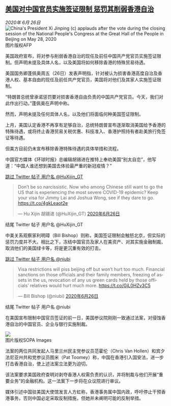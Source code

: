<!--1593197196000-->
[美国对中国官员实施签证限制 惩罚其削弱香港自治](http://www.bbc.com/zhongwen/simp/world-53200723)
------

<div><i>2020年 6月 26日</i></div><div><div class="story-body__inner" property="articleBody"><div class="media-landscape no-caption full-width lead"><span class="image-and-copyright-container"><img class="js-image-replace" alt="China's President Xi Jinping (c) applauds after the vote during the closing session of the National People's Congress at the Great Hall of the People in Beijing on May 28, 2020" src="https://images.weserv.nl/?url=ichef.bbci.co.uk/news/640/cpsprodpb/4545/production/_112533771_061664081.jpg"><span class="off-screen">图片版权</span><span class="story-image-copyright">AFP</span></span></div><p class="story-body__introduction">美国政府宣布，将对参与削弱香港自治的现任及前任中国共产党官员实施签证限制。但声明未提及具体人名，以及美国将如何移除香港的特殊贸易待遇。</p><div id="bbccom_mpu_3" class="bbccom_slot mpu-ad" aria-hidden="true"><div class="bbccom_advert"></div></div><p>美国国务卿蓬佩奥周五（26日）发表声明指，针对被认为损害香港高度自治及香港人权、基本自由的现任及前任共产党官员，美国将对他们及其家人实施签证限制。</p><p>“特朗普总统曾承诺惩罚要对损害香港自由负责的中国共产党官员。今天，我们对此作出行动，”蓬佩奥在声明中称。</p><div id="bbccom_mpu_1_2" class="bbccom_slot mpu-ad" aria-hidden="true"><div class="bbccom_advert"></div></div><p>然而，声明未提及任何具体人名，以及他们将面临何种美国签证限制。</p><p>上月，美国认定香港不再享有足够自治，总统特朗普宣布逐渐取消美国给予香港的特殊待遇，或将终止香港贸易关税优惠、科技准入、香港护照持有者赴美旅行免签证等待遇。</p><p>但美方目前仍未宣布移除香港特殊待遇的具体举措和流程。</p><p>中国官方媒体《环球时报》总编辑胡锡进在推特上奉劝美国“别太自恋”，他写道：“中国人谁还想到美国去体验最严重的新冠疫情？”</p><div class="social-embed"><div class="social-embed-post social-embed-twitter"><div class="embed embed-twitter"><div class="embed-region" role="region" aria-label="Twitter 用户名 @HuXijin_GT"><a class="off-screen jump-link" href="#jump-linkhttps://twitter.com/HuXijin_GT/status/1276579895758303235?s=20">跳过 Twitter 帖子  用户名 @HuXijin_GT</a><div class="twitter-wrap"><blockquote class="twitter-tweet" data-lang="zh-cn"><p lang="en" dir="ltr">Don’t be so narcissistic. Now who among Chinese still want to go the US that is experiencing the most severe COVID-19 epidemic? Keep your visa for Jimmy Lai and Joshua Wong, see if they dare to go. <a href="https://t.co/4gkLeaot2e">https://t.co/4gkLeaot2e</a></p>&mdash; Hu Xijin 胡锡进 (@HuXijin_GT) <a href="https://twitter.com/HuXijin_GT/status/1276579895758303235?ref_src=twsrc%5Etfw">2020年6月26日</a></blockquote></div><p class="off-screen" id="jump-linkhttps://twitter.com/HuXijin_GT/status/1276579895758303235?s=20" tabindex="-1">结尾 Twitter 帖子  用户名 @HuXijin_GT</p></div></div></div></div><p>中美关系观察家利明璋（Bill Bishop）则称，美国签证限制会触怒北京，但实际的惩罚力度并不大。相比之下，冻结中国官员及家人在美资产、对其实施金融制裁、取消他们的美国绿卡等，将是更沉重有效的打击。</p><div class="social-embed"><div class="social-embed-post social-embed-twitter"><div class="embed embed-twitter"><div class="embed-region" role="region" aria-label="Twitter 用户名 @niubi"><a class="off-screen jump-link" href="#jump-linkhttps://twitter.com/niubi/status/1276555304168239105?s=20">跳过 Twitter 帖子  用户名 @niubi</a><div class="twitter-wrap"><blockquote class="twitter-tweet" data-lang="zh-cn"><p lang="en" dir="ltr">Visa restrictions will piss beijing off but won’t hurt too much. Financial sanctions on those officials and their family members, freezing of assets in the us, revocation of any us green cards held by those officials’ relatives would hurt much more. <a href="https://t.co/GjL0HZv3C5">https://t.co/GjL0HZv3C5</a></p>&mdash; Bill Bishop (@niubi) <a href="https://twitter.com/niubi/status/1276555304168239105?ref_src=twsrc%5Etfw">2020年6月26日</a></blockquote></div><p class="off-screen" id="jump-linkhttps://twitter.com/niubi/status/1276555304168239105?s=20" tabindex="-1">结尾 Twitter 帖子  用户名 @niubi</p></div></div></div></div><p>在美国宣布限制中国官员签证的前一日，美国参议院刚刚一致通过法案，对侵蚀香港自治的中国官员、企业与银行实施制裁。</p><div class="media-landscape no-caption full-width"><span class="image-and-copyright-container"><img src="https://images.weserv.nl/?url=ichef.bbci.co.uk/news/640/cpsprodpb/68B1/production/_112410862_gettyimages-1213167888.jpg"><br><span class="off-screen">图片版权</span><span class="story-image-copyright">SOPA Images</span></span></div><p>法案的两位共同发起人马里兰州民主党参议员范霍伦（Chris Van Hollen）和宾夕法尼亚州共和党参议员图米（Pat Toomey）称，中国在香港引入国安法，进一步打击香港自治，使上述法案立法更为迫切。</p><p>该法案要求美国政府查明对剥夺香港人权需负责的认识，并将制裁与他们开展“重要业务”的金融机构。这一法案下一步将在众议院进行审议。</p><p>媒体引述中国驻美国大使馆发言人方虹称，香港事务属中国内政，呼吁停止干预香港事务，否则中国必定采取反制措施，但她并未阐明可能的反制举措。</p></div></div>
